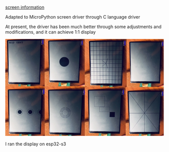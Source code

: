 [screen information](https://yuyinglcd.com/ch/products/1/17/262)

Adapted to MicroPython screen driver through C language driver

At present, the driver has been much better through some adjustments and modifications, and it can achieve 1:1 display

![Display Effect](img/1.jpg)

I ran the display on esp32-s3
